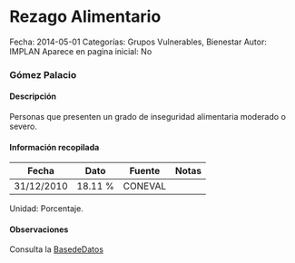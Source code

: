 Rezago Alimentario
=====

Fecha: 2014-05-01
Categorías: Grupos Vulnerables, Bienestar
Autor: IMPLAN
Aparece en pagina inicial: No

### Gómez Palacio

#### Descripción

Personas que presenten un grado de inseguridad alimentaria moderado o severo.

<!-- break -->

#### Información recopilada

<table class="table table-hover table-bordered matriz">
  <thead>
    <tr><th>Fecha</th><th>Dato</th><th>Fuente</th><th>Notas</th></tr>
  </thead>
  <tbody>
    <tr><td class="centrado">31/12/2010</td><td class="derecha">18.11 %</td><td>CONEVAL</td><td></td></tr>
  </tbody>
</table>

Unidad: Porcentaje.

#### Observaciones

Consulta la [BasedeDatos](http://www.coneval.gob.mx/Medicion/Paginas/Medici%C3%B3n/Anexo-estad%C3%ADstico-municipal-2010.aspx)
